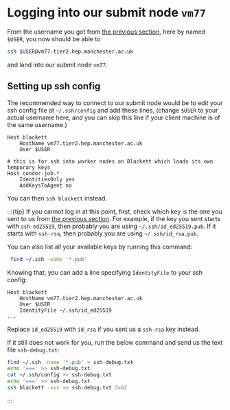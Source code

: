 # Logging into our submit node `vm77`

From the username you got from [the previous section](#obtaining-unix-account), here by named `$USER`,
you now should be able to

```sh
ssh $USER@vm77.tier2.hep.manchester.ac.uk
```

and land into our submit node `vm77`.

## Setting up ssh config

The recommended way to connect to our submit node would be to edit your ssh config file at `~/.ssh/config` and add these lines,
(change `$USER` to your actual username here, and you can skip this line if your client machine is of the same username.)

```
Host blackett
    HostName vm77.tier2.hep.manchester.ac.uk
    User $USER

# this is for ssh into worker nodes on Blackett which loads its own temporary keys
Host condor-job.*
    IdentitiesOnly yes
    AddKeysToAgent no
```

You can then `ssh blackett` instead.

:::{tip}
If you cannot log in at this point,
first, check which key is the one you sent to us from [the previous section](#obtaining-unix-account).
For example, if the key you sent starts with `ssh-ed25519`,
then probably you are using `~/.ssh/id_ed25519.pub`.
If it starts with `ssh-rsa`,
then probably you are using `~/.ssh/id_rsa.pub`.

You can also list all your available keys by running this command:

```sh
 find ~/.ssh -name '*.pub'
```

Knowing that, you can add a line specifying `IdentityFile` to your ssh config:

```
Host blackett
    HostName vm77.tier2.hep.manchester.ac.uk
    User $USER
    IdentityFile ~/.ssh/id_ed25519
...
```

Replace `id_ed25519` with `id_rsa` if you sent us a `ssh-rsa` key instead.

If it still does not work for you, run the below command and send us the text file `ssh-debug.txt`:

```sh
find ~/.ssh -name '*.pub' > ssh-debug.txt
echo '===' >> ssh-debug.txt
cat ~/.ssh/config >> ssh-debug.txt
echo '===' >> ssh-debug.txt
ssh blackett -vvv >> ssh-debug.txt 2>&1
```
:::
